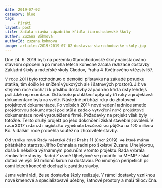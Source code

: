 ```yaml
---
date: 2019-07-02
category: blog
tags: 
	- Piráti
layout: post
title: Začala stavba západního křídla Starochodovské školy
author: Zuzana Böhmová
authorId: zuzana.bohmova
image: articles/2019/2019-07-02-dostavba-starochodovske-skoly.jpg
---
```


Dne 24. 6. 2019 bylo na pozemku Starochodovské školy nainstalováno stavební oplocení a po mnoha letech konečně začala realizace dostavby Základní školy a mateřské školy Chodov, Praha 4, Květnového vítězství 57.



V roce 2011 bylo rozhodnuto o demolici přístavku na základě posudku statika, tím došlo ke snížení výukových ale i šatnových prostorů. Již ve stejném roce dochází k příslibu dostavby západního křídla ústy tehdejší politické reprezentace. Od tohoto prohlášení uplynuly tři roky a projektová dokumentace byla na světě. Následně přichází roky do zhotovení projektové dokumentace. Po volbách 2014 nové vedení radnice smetlo projektovou dokumentaci pod stůl a zadalo vytvoření nové projektové dokumentace nově vysoutěžené firmě. Požadavky na projekt však byly totožné. Tento druhý projekt po jeho dokončení získal stavební povolení. V roce 2017 rada od magistrátu vyjednala bezúročnou půjčku na 100 milionu Kč.  V dalším roce proběhla soutěž na zhotovitele stavby.  

Od vzniku nové Rady městské části Praha 11 (únor 2019), ve které máme pirátského starostu Jiřího Dohnala a radní pro školství Zuzanu Ujhelyiovou, došlo k několika významným posunům v tomto projektu. Rada vybrala zhotovitele stavby. Radní Zuzaně Ujhelyiové se podařilo na MHMP získat dotaci ve výši 50 milionů korun na dostavbu. Po mnohých peripetiích po osmi letech konečně dochází k začátku stavby.

Jsme velmi rádi, že se dostavba školy realizuje. V rámci dostavby vzniknou nové kmenové a specializovavé učebny, šatnové prostory a malá tělocvična.
